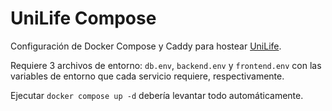 # UniLife Compose

Configuración de Docker Compose y Caddy para hostear [UniLife](https://unilife.lat/).

Requiere 3 archivos de entorno: `db.env`, `backend.env` y `frontend.env` con las variables de entorno que cada servicio requiere, respectivamente.

Ejecutar `docker compose up -d` debería levantar todo automáticamente.

